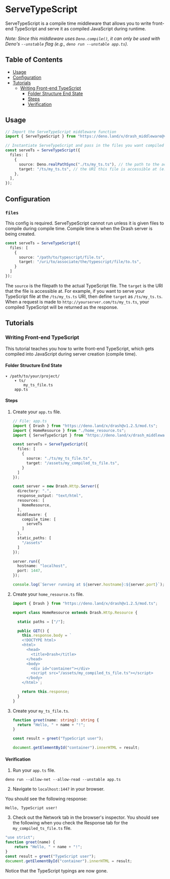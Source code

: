 # ServeTypeScript

ServeTypeScript is a compile time middleware that allows you to write front-end TypeScript and serve it as compiled JavaScript during runtime.

_Note: Since this middleware uses `Deno.compile()`, it can only be used with Deno's `--unstable` flag (e.g., `deno run --unstable app.ts`)._

## Table of Contents

* [Usage](#usage)
* [Configuration](#configuration)
* [Tutorials](#tutorials)
    * [Writing Front-end TypeScript](#writing-front-end-typescript)
        * [Folder Structure End State](#folder-structure-end-state)
        * [Steps](#steps)
        * [Verification](#verification)

## Usage

```typescript
// Import the ServeTypeScript middleware function
import { ServeTypeScript } from "https://deno.land/x/drash_middleware@v0.6.1/serve_typescript/mod.ts";

// Instantiate ServeTypeScript and pass in the files you want compiled during compile time. The compiled output of these files will be used during runtime.
const serveTs = ServeTypeScript({
  files: [
    {
      source: Deno.realPathSync("./ts/my_ts.ts"), // the path to the actual TypeScript file
      target: "/ts/my_ts.ts", // the URI this file is accessible at (e.g., localhost:1447/ts/my_ts.ts)
    },
  ],
});
```

## Configuration

### `files`

This config is required. ServeTypeScript cannot run unless it is given files to compile during compile time. Compile time is when the Drash server is being created.

```typescript
const serveTs = ServeTypeScript({
  files: [
    {
      source: "/path/to/typescript/file.ts",
      target: "/uri/to/associate/the/typescript/file/to.ts",
    }
  ]
});
```

The `source` is the filepath to the actual TypeScript file. The `target` is the URI that the file is accessible at. For example, if you want to serve your TypeScript file at the `/ts/my_ts.ts` URI, then define `target` as `/ts/my_ts.ts`. When a request is made to `http://yourserver.com/ts/my_ts.ts`, your compiled TypeScript will be returned as the response.

## Tutorials

### Writing Front-end TypeScript

This tutorial teaches you how to write front-end TypeScript, which gets compiled into JavaScript during server creation (compile time).

#### Folder Structure End State

```
▾ /path/to/your/project/
    ▾ ts/
        my_ts_file.ts
    app.ts
```

#### Steps

1. Create your `app.ts` file.

    ```typescript
    // File: app.ts
    import { Drash } from "https://deno.land/x/drash@v1.2.5/mod.ts";
    import { HomeResource } from "./home_resource.ts";
    import { ServeTypeScript } from "https://deno.land/x/drash_middleware@v0.6.1/serve_typescript/mod.ts";

    const serveTs = ServeTypeScript({
      files: [
        {
          source: "./ts/my_ts_file.ts",
          target: "/assets/my_compiled_ts_file.ts",
        }
      ]
    });
    
    const server = new Drash.Http.Server({
      directory: ".",
      response_output: "text/html",
      resources: [
        HomeResource,
      ],
      middleware: {
        compile_time: [
          serveTs
        ]
      },
      static_paths: [
        "/assets"
      ]
    });
    
    server.run({
      hostname: "localhost",
      port: 1447,
    });
    
    console.log(`Server running at ${server.hostname}:${server.port}`);
    ```

2. Create your `home_resource.ts` file.

    ```typescript
    import { Drash } from "https://deno.land/x/drash@v1.2.5/mod.ts";

    export class HomeResource extends Drash.Http.Resource {

      static paths = ["/"];

      public GET() {
        this.response.body = `
        <!DOCTYPE html>
        <html>
          <head>
            <title>Drash</title>
          </head>
          <body>
            <div id="container"></div>
            <script src="/assets/my_compiled_ts_file.ts"></script>
          </body>
        </html>`;

        return this.response;
      }
    }
    ```

3. Create your `my_ts_file.ts`.

    ```typescript
    function greet(name: string): string {
      return "Hello, " + name + "!";
    }
    
    const result = greet("TypeScript user");
    
    document.getElementById("container").innerHTML = result;
    ```
    
#### Verification

1. Run your `app.ts` file.

```
deno run --allow-net --allow-read --unstable app.ts
```

2. Navigate to `localhost:1447` in your browser.

You should see the following response:

```
Hello, TypeScript user!
```

3. Check out the Network tab in the browser's inspector. You should see the following when you check the Response tab for the `my_compiled_ts_file.ts` file.

```javascript
"use strict";
function greet(name) {
    return "Hello, " + name + "!";
}
const result = greet("TypeScript user");
document.getElementById("container").innerHTML = result;
```

Notice that the TypeScript typings are now gone.
